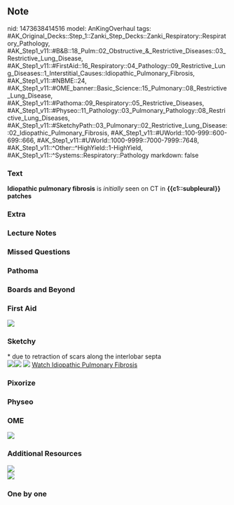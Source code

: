 ## Note
nid: 1473638414516
model: AnKingOverhaul
tags: #AK_Original_Decks::Step_1::Zanki_Step_Decks::Zanki_Respiratory::Respiratory_Pathology, #AK_Step1_v11::#B&B::18_Pulm::02_Obstructive_&_Restrictive_Diseases::03_Restrictive_Lung_Disease, #AK_Step1_v11::#FirstAid::16_Respiratory::04_Pathology::09_Restrictive_Lung_Diseases::1_Interstitial_Causes::Idiopathic_Pulmonary_Fibrosis, #AK_Step1_v11::#NBME::24, #AK_Step1_v11::#OME_banner::Basic_Science::15_Pulmonary::08_Restrictive_Lung_Disease, #AK_Step1_v11::#Pathoma::09_Respiratory::05_Restrictive_Diseases, #AK_Step1_v11::#Physeo::11_Pathology::03_Pulmonary_Pathology::08_Restrictive_Lung_Diseases, #AK_Step1_v11::#SketchyPath::03_Pulmonary::02_Restrictive_Lung_Disease::02_Idiopathic_Pulmonary_Fibrosis, #AK_Step1_v11::#UWorld::100-999::600-699::666, #AK_Step1_v11::#UWorld::1000-9999::7000-7999::7648, #AK_Step1_v11::^Other::^HighYield::1-HighYield, #AK_Step1_v11::^Systems::Respiratory::Pathology
markdown: false

### Text
<div>
  <b>Idiopathic pulmonary fibrosis</b> is <i>initially</i> seen on
  CT in <b>{{c1::subpleural}} patches</b>
</div>

### Extra


### Lecture Notes


### Missed Questions


### Pathoma


### Boards and Beyond


### First Aid
<img src="tmpmdxWk6.png">

### Sketchy
<div>
  <div>
    * due to retraction of scars along the interlobar septa
  </div>
</div><img src=
"Screen%20Shot%202019-12-27%20at%201.02.32%20AM.JPG"><img src=
"Screen%20Shot%202020-02-01%20at%204.55.44%20PM.JPG"> <img src=
"Screen%20Shot%202019-12-29%20at%2011.31.19%20AM.JPG"> <a href=
"https://dashboard.sketchy.com/study/medical/courses/medical-pathophysiology/units/medical-pathophysiology-pulmonary/videos/medical-pathophysiology-pulmonary-restrictive-lung-disease-idiopathic-pulmonary-fibrosis?utm_source=anki&utm_medium=partnership&utm_campaign=february_update&utm_content=medical">
Watch Idiopathic Pulmonary Fibrosis</a>

### Pixorize


### Physeo


### OME
<div class="ome-widget">
  <a href=
  "https://onlinemeded.org/spa/pulmonary/restrictive-lung-disease/acquire?ref=anki">
  <img src="_OME_AnkiFlashcards_Lesson_5.png"></a>
</div>

### Additional Resources
<div><img src="paste-704567910073018.jpg"></div>
<div><img src="paste-707677466396002.jpg"></div>

### One by one

